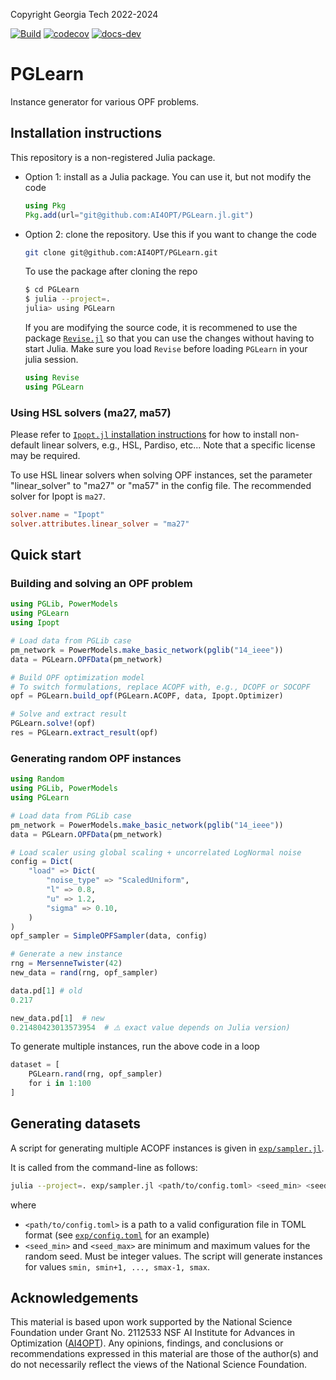 Copyright Georgia Tech 2022-2024

[![Build][build-img]][build-url]
[![codecov][codecov-img]][codecov-url]
[![docs-dev][docs-dev-img]][docs-dev-url]
 
[build-img]: https://github.com/ai4opt/PGLearn.jl/actions/workflows/ci.yml/badge.svg?branch=main
[build-url]: https://github.com/ai4opt/PGLearn.jl/actions?query=workflow%3ACI
[codecov-img]: https://codecov.io/gh/AI4OPT/PGLearn.jl/graph/badge.svg
[codecov-url]: https://codecov.io/gh/AI4OPT/PGLearn.jl
[docs-dev-img]: https://img.shields.io/badge/docs-dev-blue.svg
[docs-dev-url]: https://ai4opt.github.io/PGLearn.jl/dev/

# PGLearn
Instance generator for various OPF problems.

## Installation instructions

This repository is a non-registered Julia package.

* Option 1: install as a Julia package. You can use it, but not modify the code
    ```julia
    using Pkg
    Pkg.add(url="git@github.com:AI4OPT/PGLearn.jl.git")
    ```

* Option 2: clone the repository. Use this if you want to change the code
    ```bash
    git clone git@github.com:AI4OPT/PGLearn.git
    ```
    To use the package after cloning the repo
    ```bash
    $ cd PGLearn
    $ julia --project=.
    julia> using PGLearn
    ```

    If you are modifying the source code, it is recommened to use the package [`Revise.jl`](https://github.com/timholy/Revise.jl)
    so that you can use the changes without having to start Julia.
    Make sure you load `Revise` before loading `PGLearn` in your julia session.
    ```julia
    using Revise
    using PGLearn
    ```

### Using HSL solvers (ma27, ma57)

Please refer to [`Ipopt.jl` installation instructions](https://github.com/jump-dev/Ipopt.jl?tab=readme-ov-file#linear-solvers)
    for how to install non-default linear solvers, e.g., HSL, Pardiso, etc...
Note that a specific license may be required.

To use HSL linear solvers when solving OPF instances, set the parameter "linear_solver" to "ma27" or "ma57" in the config file.
The recommended solver for Ipopt is `ma27`.
```toml
solver.name = "Ipopt"
solver.attributes.linear_solver = "ma27"
```

## Quick start

### Building and solving an OPF problem

```julia
using PGLib, PowerModels
using PGLearn
using Ipopt

# Load data from PGLib case
pm_network = PowerModels.make_basic_network(pglib("14_ieee"))
data = PGLearn.OPFData(pm_network)

# Build OPF optimization model
# To switch formulations, replace ACOPF with, e.g., DCOPF or SOCOPF
opf = PGLearn.build_opf(PGLearn.ACOPF, data, Ipopt.Optimizer)

# Solve and extract result
PGLearn.solve!(opf)
res = PGLearn.extract_result(opf)
```


### Generating random OPF instances

```julia
using Random 
using PGLib, PowerModels
using PGLearn

# Load data from PGLib case
pm_network = PowerModels.make_basic_network(pglib("14_ieee"))
data = PGLearn.OPFData(pm_network)

# Load scaler using global scaling + uncorrelated LogNormal noise
config = Dict(
    "load" => Dict(
        "noise_type" => "ScaledUniform",
        "l" => 0.8,
        "u" => 1.2,
        "sigma" => 0.10,       
    )
)
opf_sampler = SimpleOPFSampler(data, config)

# Generate a new instance
rng = MersenneTwister(42)
new_data = rand(rng, opf_sampler)

data.pd[1] # old 
0.217

new_data.pd[1]  # new
0.21480423013573954  # ⚠️ exact value depends on Julia version)
```

To generate multiple instances, run the above code in a loop
```julia
dataset = [
    PGLearn.rand(rng, opf_sampler)
    for i in 1:100
]
```

## Generating datasets

A script for generating multiple ACOPF instances is given in [`exp/sampler.jl`](exp/sampler.jl).

It is called from the command-line as follows:
```bash
julia --project=. exp/sampler.jl <path/to/config.toml> <seed_min> <seed_max>
```
where
* `<path/to/config.toml>` is a path to a valid configuration file in TOML format (see [`exp/config.toml`](exp/config.toml) for an example)
* `<seed_min>` and `<seed_max>` are minimum and maximum values for the random seed. Must be integer values.
    The script will generate instances for values `smin, smin+1, ..., smax-1, smax`.

## Acknowledgements

This material is based upon work supported by the National Science Foundation under Grant No. 2112533 NSF AI Institute for Advances in Optimization ([AI4OPT](https://www.ai4opt.org/)). 
Any opinions, findings, and conclusions or recommendations expressed in this material are those of the author(s) and do not necessarily reflect the views of the National Science Foundation.
